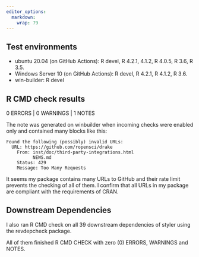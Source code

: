```yaml
---
editor_options: 
  markdown: 
    wrap: 79
---
```


## Test environments

-   ubuntu 20.04 (on GitHub Actions): R devel, R 4.2.1, 4.1.2, R 4.0.5, R 3.6,
    R 3.5.
-   Windows Server 10 (on GitHub Actions): R devel, R 4.2.1, R 4.1.2, R 3.6.
-   win-builder: R devel

## R CMD check results

0 ERRORS \| 0 WARNINGS \| 1 NOTES

The note was generated on winbuilder when incoming checks were enabled only and
contained many blocks like this:

    Found the following (possibly) invalid URLs:
      URL: https://github.com/ropensci/drake
        From: inst/doc/third-party-integrations.html
              NEWS.md
        Status: 429
        Message: Too Many Requests

It seems my package contains many URLs to GitHub and their rate limit prevents
the checking of all of them. I confirm that all URLs in my package are
compliant with the requirements of CRAN.

## Downstream Dependencies

I also ran R CMD check on all 39 downstream dependencies of styler using the
revdepcheck package.

All of them finished R CMD CHECK with zero (0) ERRORS, WARNINGS and NOTES.
